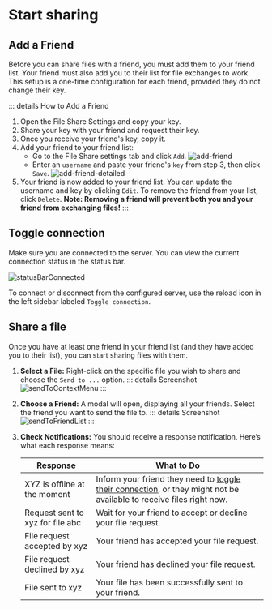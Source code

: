 # Start sharing


## Add a Friend

Before you can share files with a friend, you must add them to your friend list. Your friend must also add you to their list for file exchanges to work. This setup is a one-time configuration for each friend, provided they do not change their key.

::: details How to Add a Friend
1. Open the File Share Settings and copy your key.
2. Share your key with your friend and request their key.
3. Once you receive your friend's key, copy it.
4. Add your friend to your friend list:
   - Go to the File Share settings tab and click `Add`.
   ![add-friend](addFriend.png)
   - Enter an `username` and paste your friend's `key` from step 3, then click `Save`.
   ![add-friend-detailed](addFriendDetailed.png)
6. Your friend is now added to your friend list. You can update the username and key by clicking `Edit`. To remove the friend from your list, click `Delete`. **Note: Removing a friend will prevent both you and your friend from exchanging files!**
:::

## Toggle connection

Make sure you are connected to the server. You can view the current connection status in the status bar.

![statusBarConnected](statusBarConnected.png)

To connect or disconnect from the configured server, use the reload icon in the left sidebar labeled `Toggle connection`.

## Share a file

Once you have at least one friend in your friend list (and they have added you to their list), you can start sharing files with them.

1. **Select a File:** Right-click on the specific file you wish to share and choose the `Send to ...` option.
   ::: details Screenshot
   ![sendToContextMenu](sendToContextMenu.png)
   :::

2. **Choose a Friend:** A modal will open, displaying all your friends. Select the friend you want to send the file to.
   ::: details Screenshot
   ![sendToFriendList](sendToFriendList.png)
   :::

3. **Check Notifications:** You should receive a response notification. Here’s what each response means:

   | Response                        | What to Do                                      |
   |---------------------------------|-------------------------------------------------|
   | XYZ is offline at the moment         | Inform your friend they need to [toggle their connection](start-sharing.md#toggle-connection), or they might not be available to receive files right now. |
   | Request sent to xyz for file abc       | Wait for your friend to accept or decline your file request. |
   | File request accepted by xyz    | Your friend has accepted your file request.     |
   | File request declined by xyz    | Your friend has declined your file request.     |
   | File sent to xyz                | Your file has been successfully sent to your friend. |
